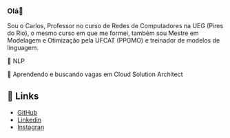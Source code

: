### Olá👋
Sou o Carlos, Professor no curso de Redes de Computadores na UEG (Pires do Rio), o mesmo curso em que me formei, também sou Mestre em Modelagem e Otimização pela UFCAT (PPGMO) e treinador de modelos de linguagem.

🔭 NLP

🌱 Aprendendo e buscando vagas em Cloud Solution Architect

## 🔗 Links 

- [GitHub](https://github.com/Darkm4ge)
- [Linkedin](https://www.linkedin.com/in/carlos-gomes-513573272/)
- [Instagran](https://www.instagram.com/cadyoba/)
